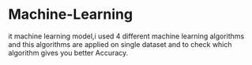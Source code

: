 # Machine-Learning
it machine learning model,i used 4 different machine learning algorithms and this algorithms are applied on single dataset and to check which algorithm gives you better Accuracy.
